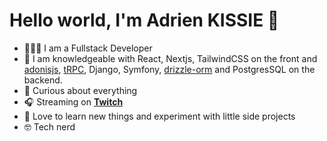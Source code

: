 # Hello world, I'm Adrien KISSIE 👋
 
- 👨🏾‍💻 I am a Fullstack Developer
- 📝 I am knowledgeable with React, Nextjs, TailwindCSS on the front and [adonisjs](https://github.com/adonisjs/core/), [tRPC](https://github.com/trpc/trpc/), Django, Symfony, [drizzle-orm](https://github.com/drizzle-team/drizzle-orm) and PostgresSQL on the backend.
- 🌌 Curious about everything
- 🎧 Streaming on [**Twitch**](https://twitch.tv/fredkisss)
- 🌱 Love to learn new things and experiment with little side projects
- 🤓 Tech nerd


<!--
## My links : 

- Personnal website : https://fredkiss.dev/
- Linkeding : https://www.linkedin.com/in/adrien-kissie-3b6b32162/
- Twitch : https://www.twitch.tv/fredkisss/
- You can email me @ : [hello@fredkiss.dev](mailto:fredkiss3@gmail.com)  

-->
